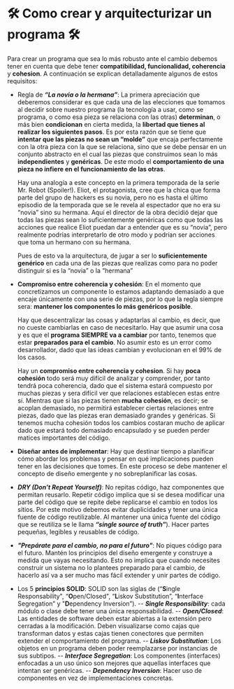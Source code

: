 🛠️ Como crear y arquitecturizar un programa 🛠
===================================
Para crear un programa que sea lo más robusto ante el cambio debemos tener en cuenta que debe tener **compatibilidad, funcionalidad, coherencia** y **cohesion**. A continuación se explican detalladamente algunos de estos requisitos:

- Regla de ***“La novia o la hermana”***: La primera apreciación que deberemos considerar es que cada una de las elecciones que tomamos al decidir sobre nuestro programa (la tecnología a usar, como se programa, o como esa pieza se relaciona con las otras) **determinan**, o más bien **condicionan** en cierta medida, la **libertad que tienes al realizar los siguientes pasos**. Es por esta razón que se tiene que **intentar que las piezas no sean un “molde”** que encaja perfectamente con la otra pieza con la que se relaciona, sino que se debe pensar en un conjunto abstracto en el cual las piezas que construimos sean lo más **independientes** y **genéricas**. De este modo el **comportamiento de una pieza no infiere en el funcionamiento de las otras**.

    Hay una analogía a este concepto en la primera temporada de la serie Mr. Robot (Spoiler!). Eliot, el protagonista, cree que la chica que forma parte del grupo de hackers es su novia, pero no es hasta el último episodio de la temporada que se le revela al espectador que no era su “novia” sino su hermana. Aquí el director de la obra decidió dejar que todas las piezas sean lo suficientemente genéricas como que todas las acciones que realice Eliot puedan dar a entender que es su “novia”, pero realmente podrías interpretarlo de otro modo y podrían ser acciones que toma un hermano con su hermana. 

    Pues de esto va la arquitectura, de jugar a ser lo **suficientemente genérico** en cada una de las piezas que realizas como para no poder distinguir si es la “novia” o la “hermana”

- **Compromiso entre coherencia y cohesión**: En el momento que concretizamos un componente lo estamos adaptando demasiado a que encaje únicamente con una serie de piezas, por lo que la regla siempre sera: **mantener los componentes lo más genéricos posible**.

    Hay que descentralizar las cosas y adaptarlas al cambio, es decir, que no cueste cambiarlas en caso de necesitarlo. Hay que asumir una cosa y es que el **programa SIEMPRE va a cambiar** por tanto, tenemos que estar **preparados para el cambio**. No asumir esto es un error como desarrollador, dado que las ideas cambian y evolucionan en el 99% de los casos.

    Hay un **compromiso entre coherencia y cohesion**. Si hay **poca cohesión** todo será muy difícil de analizar y comprender, por tanto tendrá poca coherencia, dado que el sistema estará compuesto por muchas piezas y sera difícil ver que relaciones establecen estas entre sí. Mientras que si las piezas tienen **mucha cohesión**, es decir; se acoplan demasiado, no permitirá establecer ciertas relaciones entre piezas, dado que las piezas eran demasiado grandes y genéricas. Si tenemos mucha cohesión todos los cambios costaran mucho de aplicar dado que estará todo demasiado encapsulado y se pueden perder matices importantes del código.
    
- **Diseñar antes de implementar**: Hay que destinar tiempo a planificar cómo abordar los problemas y pensar en qué implicaciones pueden tener en las decisiones que tomes. En este proceso se debe mantener el concepto de diseño emergente y no sobreplanificar las cosas.

- ***DRY (Don’t Repeat Yourself)***: No repitas código, haz componentes que permitan reusarlo. Repetir código implica que si se desea modificar una parte del código que se repite debe replicarse el cambio en todos los sitios. Por este motivo debemos evitar duplicidades y tener una única fuente de código reutilizable. Al mantener una única fuente del código que se reutiliza se le llama ***“single source of truth”***). Hacer partes pequeñas, legibles y reusables de código.

- ***"Prepárate para el cambio, no para el futuro"***: No piques código para el futuro. Mantén los principios del diseño emergente y construye a medida que vayas necesitando. Esto no implica que cuando necesites construir un sistema no lo plantees preparado para el cambio, de hacerlo así va a ser mucho mas fácil extender y unir partes de código.

- Los 5 **principios SOLID**: SOLID son las siglas de (“**S**ingle Responsability", “**O**pen/Closed", “**L**iskov Substitution”, “**I**nterface Segregation” y "**D**ependency Inversion”).
-- ***Single Responsibility***: cada módulo o clase debe tener una única responsabilidad.
-- ***Open/Closed***: Las entidades de software deben estar abiertas a la extensión pero cerradas a la modificación. Deben visualizarse como cajas que transforman datos y estas cajas tienen conectores que permiten extender el comportamiento del programa.
-- ***Liskov Substitution***: Los objetos en un programa deben poder reemplazarse por instancias de sus subtipos.
-- ***Interface Segregation***: Los componentes (interfaces) enfocadas a un uso único son mejores que aquellas interfaces que intentan ser genéricas.
-- ***Dependency Inversion***: Hacer uso de componentes en vez de implementaciones concretas.

